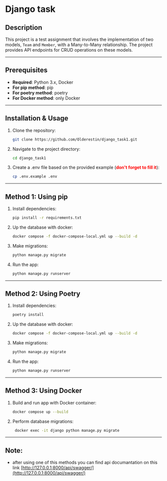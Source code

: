 # Django task

## Description

This project is a test assignment that involves the implementation of two models, `Team` and `Member`, with a Many-to-Many relationship. The project provides API endpoints for CRUD operations on these models.
___

## Prerequisites

- **Required**: Python 3.x, Docker
- **For pip method**: pip
- **For poetry method**: poetry
- **For Docker method**: only Docker
___
## Installation & Usage

1. Clone the repository:
   ```bash
   git clone https://github.com/Olderestin/django_task1.git

2. Navigate to the project directory:
   ```bash
   cd django_task1

3. Create a .env file based on the provided example (<font color='red'>**don't forget to fill it**</font>):
   ```bash
   cp .env.example .env

___

## Method 1: Using pip

1. Install dependencies:
    ```bash
    pip install -r requirements.txt

2. Up the database with docker:
   ```bash
   docker compose -f docker-compose-local.yml up --build -d

3. Make migrations:
    ```bash
    python manage.py migrate

4.  Run the app:
    ```bash
    python manage.py runserver

___

## Method 2: Using Poetry

1. Install dependencies:
    ```bash
    poetry install

2. Up the database with docker:
   ```bash
   docker compose -f docker-compose-local.yml up --build -d

3. Make migrations:
    ```bash
    python manage.py migrate

4.  Run the app:
    ```bash
    python manage.py runserver

___

## Method 3: Using Docker

1. Build and run app with Docker container:
   ```bash
   docker compose up --build

2. Perform database migrations:
   ```bash
    docker exec -it django python manage.py migrate

___
## Note:

- after using one of this methods you can find api documantation on this link [http://127.0.0.1:8000/api/swagger/](http://127.0.0.1:8000/api/swagger/)